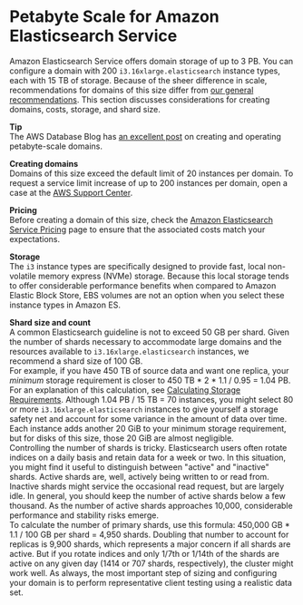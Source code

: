 # Petabyte Scale for Amazon Elasticsearch Service<a name="petabyte-scale"></a>

Amazon Elasticsearch Service offers domain storage of up to 3 PB\. You can configure a domain with 200 `i3.16xlarge.elasticsearch` instance types, each with 15 TB of storage\. Because of the sheer difference in scale, recommendations for domains of this size differ from [our general recommendations](aes-bp.md)\. This section discusses considerations for creating domains, costs, storage, and shard size\.

**Tip**  
The AWS Database Blog has [an excellent post](https://aws.amazon.com/blogs/database/run-a-petabyte-scale-cluster-in-amazon-elasticsearch-service) on creating and operating petabyte\-scale domains\.

**Creating domains**  
Domains of this size exceed the default limit of 20 instances per domain\. To request a service limit increase of up to 200 instances per domain, open a case at the [AWS Support Center](https://console.aws.amazon.com/support/home#/)\.

**Pricing**  
Before creating a domain of this size, check the [Amazon Elasticsearch Service Pricing](https://aws.amazon.com/elasticsearch-service/pricing/) page to ensure that the associated costs match your expectations\.

**Storage**  
The `i3` instance types are specifically designed to provide fast, local non\-volatile memory express \(NVMe\) storage\. Because this local storage tends to offer considerable performance benefits when compared to Amazon Elastic Block Store, EBS volumes are not an option when you select these instance types in Amazon ES\.

**Shard size and count**  
A common Elasticsearch guideline is not to exceed 50 GB per shard\. Given the number of shards necessary to accommodate large domains and the resources available to `i3.16xlarge.elasticsearch` instances, we recommend a shard size of 100 GB\.  
For example, if you have 450 TB of source data and want one replica, your *minimum* storage requirement is closer to 450 TB \* 2 \* 1\.1 / 0\.95 = 1\.04 PB\. For an explanation of this calculation, see [Calculating Storage Requirements](sizing-domains.md#aes-bp-storage)\. Although 1\.04 PB / 15 TB = 70 instances, you might select 80 or more `i3.16xlarge.elasticsearch` instances to give yourself a storage safety net and account for some variance in the amount of data over time\. Each instance adds another 20 GiB to your minimum storage requirement, but for disks of this size, those 20 GiB are almost negligible\.  
Controlling the number of shards is tricky\. Elasticsearch users often rotate indices on a daily basis and retain data for a week or two\. In this situation, you might find it useful to distinguish between "active" and "inactive" shards\. Active shards are, well, actively being written to or read from\. Inactive shards might service the occasional read request, but are largely idle\. In general, you should keep the number of active shards below a few thousand\. As the number of active shards approaches 10,000, considerable performance and stability risks emerge\.  
To calculate the number of primary shards, use this formula: 450,000 GB \* 1\.1 / 100 GB per shard = 4,950 shards\. Doubling that number to account for replicas is 9,900 shards, which represents a major concern if all shards are active\. But if you rotate indices and only 1/7th or 1/14th of the shards are active on any given day \(1414 or 707 shards, respectively\), the cluster might work well\. As always, the most important step of sizing and configuring your domain is to perform representative client testing using a realistic data set\.